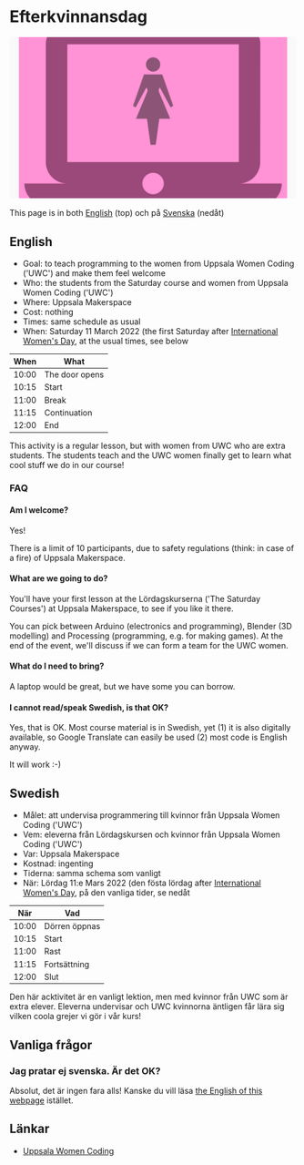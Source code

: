# Efterkvinnansdag

![](uwc.png)

This page is in both [English](#English) (top) och på [Svenska](#Svenska) (nedåt)

## English

 * Goal: to teach programming to the women from Uppsala Women Coding ('UWC')
   and make them feel welcome
 * Who: the students from the Saturday course and women from Uppsala Women Coding ('UWC')
 * Where: Uppsala Makerspace
 * Cost: nothing
 * Times: same schedule as usual
 * When: Saturday 11 March 2022 (the first Saturday after [International Women's Day](https://en.wikipedia.org/wiki/International_Women%27s_Day), at the usual times, see below

When | What
-----|------------
10:00|The door opens
10:15|Start
11:00|Break
11:15|Continuation
12:00|End

This activity is a regular lesson,
but with women from UWC who are extra students.
The students teach and the UWC women finally get to learn
what cool stuff we do in our course!

### FAQ

#### Am I welcome?

Yes!

There is a limit of 10 participants, 
due to safety regulations (think: in case of a fire) 
of Uppsala Makerspace.

#### What are we going to do?

You'll have your first lesson at the Lördagskurserna ('The Saturday Courses')
at Uppsala Makerspace, to see if you like it there.

You can pick between Arduino (electronics and programming), 
Blender (3D modelling) and Processing (programming, e.g. for making games).
At the end of the event, we'll discuss if we can form a team for the UWC women.

#### What do I need to bring?

A laptop would be great, but we have some you can borrow.

#### I cannot read/speak Swedish, is that OK?

Yes, that is OK. Most course material is in Swedish, yet (1) it is also digitally available, so Google Translate can easily be used (2) most code is English anyway.

It will work :-)

## Swedish

 * Målet: att undervisa programmering till kvinnor från Uppsala Women Coding ('UWC')
 * Vem: eleverna från Lördagskursen och kvinnor från Uppsala Women Coding ('UWC')
 * Var: Uppsala Makerspace
 * Kostnad: ingenting
 * Tiderna: samma schema som vanligt
 * När: Lördag 11:e Mars 2022 (den fösta lördag after [International Women's Day](https://en.wikipedia.org/wiki/International_Women%27s_Day), på den vanliga tider, se nedåt

När  |Vad
-----|------------
10:00|Dörren öppnas
10:15|Start
11:00|Rast
11:15|Fortsättning
12:00|Slut

Den här acktivitet är en vanligt lektion, 
men med kvinnor från UWC som är extra elever.
Eleverna undervisar och UWC kvinnorna äntligen får lära sig 
vilken coola grejer vi gör i vår kurs!

## Vanliga frågor

### Jag pratar ej svenska. Är det OK?

Absolut, det är ingen fara alls! Kanske du vill läsa [the English of this webpage](#English) istället.

## Länkar

 * [Uppsala Women Coding](https://www.meetup.com/Uppsala-Women-Coding-Beginners-welcome)
